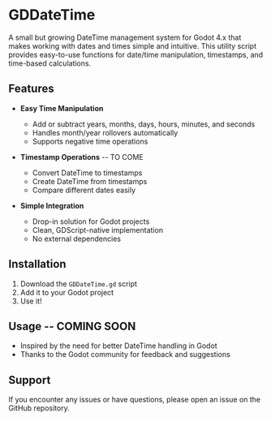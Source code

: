 # GDDateTime

A small but growing DateTime management system for Godot 4.x that makes working with dates and times simple and intuitive. This utility script provides easy-to-use functions for date/time manipulation, timestamps, and time-based calculations.

## Features

- **Easy Time Manipulation**
  - Add or subtract years, months, days, hours, minutes, and seconds
  - Handles month/year rollovers automatically
  - Supports negative time operations

- **Timestamp Operations**  -- TO COME
  - Convert DateTime to timestamps
  - Create DateTime from timestamps
  - Compare different dates easily

- **Simple Integration**
  - Drop-in solution for Godot projects
  - Clean, GDScript-native implementation
  - No external dependencies

## Installation

1. Download the `GDDateTime.gd` script
2. Add it to your Godot project
3. Use it!

## Usage -- COMING SOON



- Inspired by the need for better DateTime handling in Godot
- Thanks to the Godot community for feedback and suggestions

## Support

If you encounter any issues or have questions, please open an issue on the GitHub repository.
